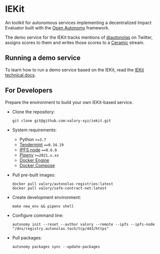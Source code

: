 # IEKit
An toolkit for autonomous services implementing a decentralized Impact Evaluator built with the [Open Autonomy](https://docs.autonolas.network/open-autonomy/) framework.

The demo service for the IEKit tracks mentions of [@autonolas](https://twitter.com/autonolas) on Twitter, assigns scores to them and writes those scores to a [Ceramic](https://ceramic.network/) stream.

## Running a demo service

To learn how to run a demo service based on the IEKit, read the [IEKit technical docs](https://docs.autonolas.network/product/iekit/).

## For Developers

Prepare the environment to build your own IEKit-based service.

- Clone the repository:

      git clone git@github.com:valory-xyz/iekit.git

- System requirements:

    - Python `>=3.7`
    - [Tendermint](https://docs.tendermint.com/v0.34/introduction/install.html) `==0.34.19`
    - [IPFS node](https://docs.ipfs.io/install/command-line/#official-distributions) `==0.6.0`
    - [Pipenv](https://pipenv.pypa.io/en/latest/installation/) `>=2021.x.xx`
    - [Docker Engine](https://docs.docker.com/engine/install/)
    - [Docker Compose](https://docs.docker.com/compose/install/)

- Pull pre-built images:

      docker pull valory/autonolas-registries:latest
      docker pull valory/safe-contract-net:latest

- Create development environment:

      make new_env && pipenv shell

- Configure command line:

      autonomy init --reset --author valory --remote --ipfs --ipfs-node "/dns/registry.autonolas.tech/tcp/443/https"

- Pull packages:

      autonomy packages sync --update-packages
